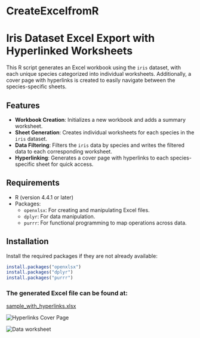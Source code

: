 # CreateExcelfromR

# Iris Dataset Excel Export with Hyperlinked Worksheets

This R script generates an Excel workbook using the `iris` dataset, with each unique species categorized into individual worksheets. Additionally, a cover page with hyperlinks is created to easily navigate between the species-specific sheets.

## Features

- **Workbook Creation**: Initializes a new workbook and adds a summary worksheet.
- **Sheet Generation**: Creates individual worksheets for each species in the `iris` dataset.
- **Data Filtering**: Filters the `iris` data by species and writes the filtered data to each corresponding worksheet.
- **Hyperlinking**: Generates a cover page with hyperlinks to each species-specific sheet for quick access.

## Requirements

- R (version 4.4.1 or later)
- Packages: 
  - `openxlsx`: For creating and manipulating Excel files.
  - `dplyr`: For data manipulation.
  - `purrr`: For functional programming to map operations across data.

## Installation

Install the required packages if they are not already available:

```r
install.packages("openxlsx")
install.packages("dplyr")
install.packages("purrr")
```

### The generated Excel file can be found at:

[sample_with_hyperlinks.xlsx](./data/sample_with_hyperlinks.xlsx)

![Hyperlinks Cover Page](https://github.com/jagadishkatam/CreateExcelfromR/tree/main/man/figures/Screenshot1.png)

![Data worksheet](https://github.com/jagadishkatam/CreateExcelfromR/tree/main/man/figures/Screenshot2.png)
